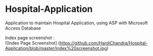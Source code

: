 Hospital-Application
====================

Application to maintain Hospital Application, using ASP with Microsoft Access Database

Index page screenshot :<br />
![Index Page Screenshot] (https://github.com/HardiChandra/Hospital-Application/blob/master/index%20screenshot.jpg)
